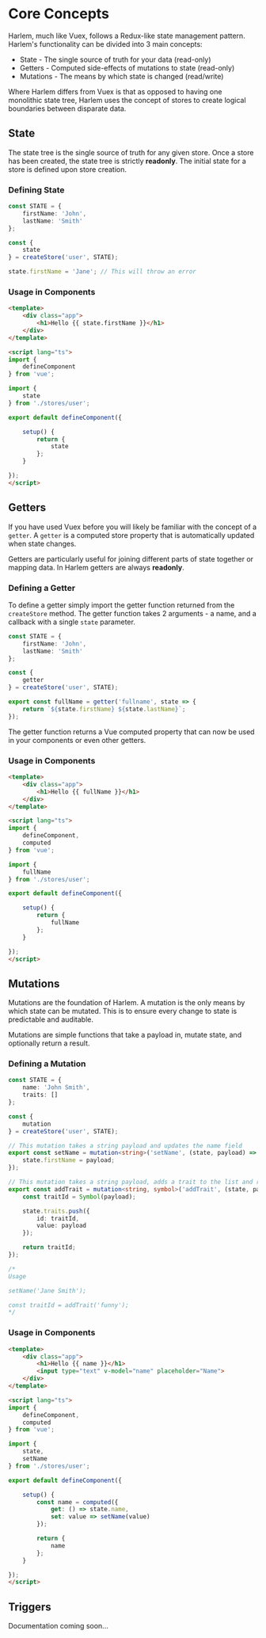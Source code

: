 # Core Concepts

Harlem, much like Vuex, follows a Redux-like state management pattern. Harlem's functionality can be divided into 3 main concepts:
- State - The single source of truth for your data (read-only)
- Getters - Computed side-effects of mutations to state (read-only)
- Mutations - The means by which state is changed (read/write)

Where Harlem differs from Vuex is that as opposed to having one monolithic state tree, Harlem uses the concept of stores to create logical boundaries between disparate data.


## State

The state tree is the single source of truth for any given store. Once a store has been created, the state tree is strictly **readonly**. The initial state for a store is defined upon store creation.

### Defining State

```typescript
const STATE = {
    firstName: 'John',
    lastName: 'Smith'
};

const {
    state
} = createStore('user', STATE);

state.firstName = 'Jane'; // This will throw an error
```

### Usage in Components

```html
<template>
    <div class="app">
        <h1>Hello {{ state.firstName }}</h1>
    </div>
</template>

<script lang="ts">
import {
    defineComponent
} from 'vue';

import {
    state
} from './stores/user';

export default defineComponent({

    setup() {
        return {
            state
        };
    }

});
</script>
```


## Getters

If you have used Vuex before you will likely be familiar with the concept of a `getter`. A `getter` is a computed store property that is automatically updated when state changes.

Getters are particularly useful for joining different parts of state together or mapping data. In Harlem getters are always **readonly**.

### Defining a Getter

To define a getter simply import the getter function returned from the `createStore` method. The getter function takes 2 arguments - a name, and a callback with a single `state` parameter.

```typescript
const STATE = {
    firstName: 'John',
    lastName: 'Smith'
};

const {
    getter
} = createStore('user', STATE);

export const fullName = getter('fullname', state => {
    return `${state.firstName} ${state.lastName}`;
});
```

The getter function returns a Vue computed property that can now be used in your components or even other getters.


### Usage in Components

```html
<template>
    <div class="app">
        <h1>Hello {{ fullName }}</h1>
    </div>
</template>

<script lang="ts">
import {
    defineComponent,
    computed
} from 'vue';

import {
    fullName
} from './stores/user';

export default defineComponent({

    setup() {
        return {
            fullName
        };
    }

});
</script>
```


## Mutations

Mutations are the foundation of Harlem. A mutation is the only means by which state can be mutated. This is to ensure every change to state is predictable and auditable.

Mutations are simple functions that take a payload in, mutate state, and optionally return a result.

### Defining a Mutation

```typescript
const STATE = {
    name: 'John Smith',
    traits: []
};

const {
    mutation
} = createStore('user', STATE);

// This mutation takes a string payload and updates the name field
export const setName = mutation<string>('setName', (state, payload) => {
    state.firstName = payload;
});

// This mutation takes a string payload, adds a trait to the list and returns it's id
export const addTrait = mutation<string, symbol>('addTrait', (state, payload) => {
    const traitId = Symbol(payload);

    state.traits.push({
        id: traitId,
        value: payload
    });

    return traitId;
});

/*
Usage

setName('Jane Smith');

const traitId = addTrait('funny');
*/
```


### Usage in Components

```html
<template>
    <div class="app">
        <h1>Hello {{ name }}</h1>
        <input type="text" v-model="name" placeholder="Name">
    </div>
</template>

<script lang="ts">
import {
    defineComponent,
    computed
} from 'vue';

import {
    state,
    setName
} from './stores/user';

export default defineComponent({

    setup() {
        const name = computed({
            get: () => state.name,
            set: value => setName(value)
        });

        return {
            name
        };
    }

});
</script>
```


## Triggers

Documentation coming soon...